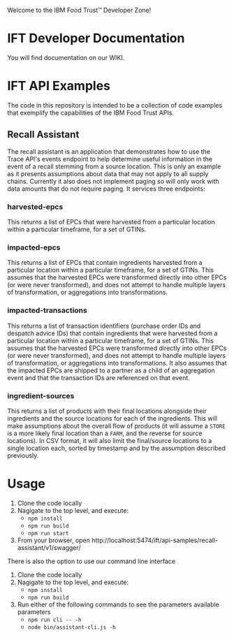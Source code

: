 Welcome to the IBM Food Trust&trade; Developer Zone!

# IFT Developer Documentation
You will find documentation on our WIKI.

# IFT API Examples
The code in this repository is intended to be a collection of code examples that exemplify the capabilities of the IBM Food Trust APIs.

## Recall Assistant
The recall assistant is an application that demonstrates how to use the Trace API's events endpoint to help determine useful information in the event of a recall stemming from a source location.  This is only an example as it presents assumptions about data that may not apply to all supply chains.  Currently it also does not implement paging so will only work with data amounts that do not require paging.  It services three endpoints:

### harvested-epcs
This returns a list of EPCs that were harvested from a particular location within a particular timeframe, for a set of GTINs.

### impacted-epcs
This returns a list of EPCs that contain ingredients harvested from a particular location within a particular timeframe, for a set of GTINs.  This assumes that the harvested EPCs were transformed directly into other EPCs (or were never transformed), and does not attempt to handle multiple layers of transformation, or aggregations into transformations.

### impacted-transactions
This returns a list of transaction identifiers (purchase order IDs and despatch advice IDs) that contain ingredients that were harvested from a particular location within a particular timeframe, for a set of GTINs.  This assumes that the harvested EPCs were transformed directly into other EPCs (or were never transformed), and does not attempt to handle multiple layers of transformation, or aggregations into transformations.  It also assumes that the impacted EPCs are shipped to a partner as a child of an aggregation event and that the transaction IDs are referenced on that event.

### ingredient-sources
This returns a list of products with their final locations alongside their ingredients and the source locations for each of the ingredients.  This will make assumptions about the overall flow of products (it will assume a `STORE` is a more likely final location than a `FARM`, and the reverse for source locations).  In CSV format, it will also limit the final/source locations to a single location each, sorted by timestamp and by the assumption described previously.

# Usage
1) Clone the code locally
2) Nagigate to the top level, and execute:
   - `npm install`
   - `npm run build`
   - `npm run start`
3) From your browser, open http://localhost:5474/ift/api-samples/recall-assistant/v1/swagger/

There is also the option to use our command line interface
1) Clone the code locally
2) Nagigate to the top level, and execute:
   - `npm install`
   - `npm run build`
3) Run either of the following commands to see the parameters available parameters
   - `npm run cli -- -h`
   - `node bin/assistant-cli.js -h`
